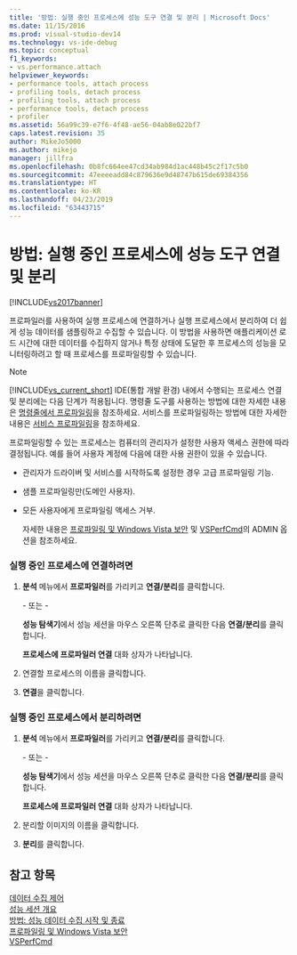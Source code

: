 ```yaml
---
title: '방법: 실행 중인 프로세스에 성능 도구 연결 및 분리 | Microsoft Docs'
ms.date: 11/15/2016
ms.prod: visual-studio-dev14
ms.technology: vs-ide-debug
ms.topic: conceptual
f1_keywords:
- vs.performance.attach
helpviewer_keywords:
- performance tools, attach process
- profiling tools, detach process
- profiling tools, attach process
- performance tools, detach process
- profiler
ms.assetid: 56a99c39-e7f6-4f48-ae56-04ab8e022bf7
caps.latest.revision: 35
author: MikeJo5000
ms.author: mikejo
manager: jillfra
ms.openlocfilehash: 0b8fc664ee47cd34ab984d1ac448b45c2f17c5b0
ms.sourcegitcommit: 47eeeeadd84c879636e9d48747b615de69384356
ms.translationtype: HT
ms.contentlocale: ko-KR
ms.lasthandoff: 04/23/2019
ms.locfileid: "63443715"
---
```

# <a name="how-to-attach-and-detach-performance-tools-to-running-processes"></a>방법: 실행 중인 프로세스에 성능 도구 연결 및 분리
[!INCLUDE[vs2017banner](../includes/vs2017banner.md)]

프로파일러를 사용하여 실행 프로세스에 연결하거나 실행 프로세스에서 분리하여 더 쉽게 성능 데이터를 샘플링하고 수집할 수 있습니다. 이 방법을 사용하면 애플리케이션 로드 시간에 대한 데이터를 수집하지 않거나 특정 상태에 도달한 후 프로세스의 성능을 모니터링하려고 할 때 프로세스를 프로파일링할 수 있습니다.  
  
> [!NOTE]
> [!INCLUDE[vs_current_short](../includes/vs-current-short-md.md)] IDE(통합 개발 환경) 내에서 수행되는 프로세스 연결 및 분리에는 다음 단계가 적용됩니다. 명령줄 도구를 사용하는 방법에 대한 자세한 내용은 [명령줄에서 프로파일링](../profiling/using-the-profiling-tools-from-the-command-line.md)을 참조하세요. 서비스를 프로파일링하는 방법에 대한 자세한 내용은 [서비스 프로파일링](../profiling/command-line-profiling-of-services.md)을 참조하세요.  
  
 프로파일링할 수 있는 프로세스는 컴퓨터의 관리자가 설정한 사용자 액세스 권한에 따라 결정됩니다. 예를 들어 사용자 계정에 다음에 대한 사용 권한이 있을 수 있습니다.  
  
- 관리자가 드라이버 및 서비스를 시작하도록 설정한 경우 고급 프로파일링 기능.  
  
- 샘플 프로파일링만(도메인 사용자).  
  
- 모든 사용자에게 프로파일링 액세스 거부.  
  
  자세한 내용은 [프로파일링 및 Windows Vista 보안](../profiling/profiling-and-windows-vista-security.md) 및 [VSPerfCmd](../profiling/vsperfcmd.md)의 ADMIN 옵션을 참조하세요.  
  
### <a name="to-attach-to-a-running-process"></a>실행 중인 프로세스에 연결하려면  
  
1. **분석** 메뉴에서 **프로파일러**를 가리키고 **연결/분리**를 클릭합니다.  
  
     \- 또는 -  
  
     **성능 탐색기**에서 성능 세션을 마우스 오른쪽 단추로 클릭한 다음 **연결/분리**를 클릭합니다.  
  
     **프로세스에 프로파일러 연결** 대화 상자가 나타납니다.  
  
2. 연결할 프로세스의 이름을 클릭합니다.  
  
3. **연결**을 클릭합니다.  
  
### <a name="to-detach-from-a-running-process"></a>실행 중인 프로세스에서 분리하려면  
  
1. **분석** 메뉴에서 **프로파일러**를 가리키고 **연결/분리**를 클릭합니다.  
  
     \- 또는 -  
  
     **성능 탐색기**에서 성능 세션을 마우스 오른쪽 단추로 클릭한 다음 **연결/분리**를 클릭합니다.  
  
     **프로세스에 프로파일러 연결** 대화 상자가 나타납니다.  
  
2. 분리할 이미지의 이름을 클릭합니다.  
  
3. **분리**를 클릭합니다.  
  
## <a name="see-also"></a>참고 항목  
 [데이터 수집 제어](../profiling/controlling-data-collection.md)   
 [성능 세션 개요](../profiling/performance-session-overview.md)   
 [방법: 성능 데이터 수집 시작 및 종료](../profiling/how-to-start-and-end-performance-data-collection.md)   
 [프로파일링 및 Windows Vista 보안](../profiling/profiling-and-windows-vista-security.md)   
 [VSPerfCmd](../profiling/vsperfcmd.md)
